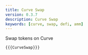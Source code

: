 ```yaml
---
title: Curve Swap
version: 0.3.7
description: Curve Swap
keywords: [curve, swap, defi, amm]
---
```


Swap tokens on Curve

```vyper
{{{CurveSwap}}}
```
